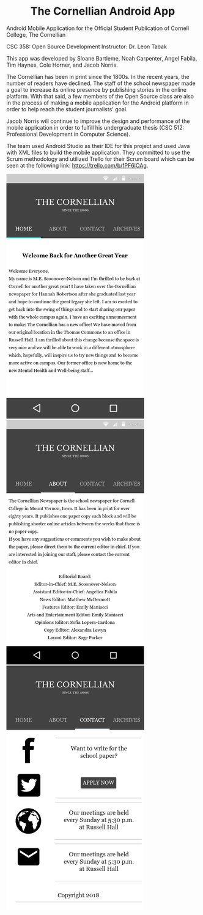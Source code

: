 <h1 align="center">The Cornellian Android App</h1>

Android Mobile Application for the Official Student Publication of Cornell College, The Cornellian

CSC 358: Open Source Development
Instructor: Dr. Leon Tabak

This app was developed by Sloane Bartleme, Noah Carpenter, Angel Fabila, Tim Haynes, Cole Horner, and Jacob Norris.

The Cornellian has been in print since the 1800s. In the recent years, the number of readers have declined. The staff of the school newspaper made a goal to increase its online presence by publishing stories in the online platform. With that said, a few members of the Open Source class are also in the process of making a mobile application for the Android platform in order to help reach the student journalists' goal.

Jacob Norris will continue to improve the design and performance of the mobile application in order to fulfill his undergraduate thesis (CSC 512: Professional Development in Computer Science).

The team used Android Studio as their IDE for this project and used Java with XML files to build the mobile application. They committed to use the Scrum methodology and utilized Trello for their Scrum board which can be seen at the following link: https://trello.com/b/fPF6IOAg.

![Home Page](readme-images/CornellianHomePage.png)
![About Us Page](readme-images/CornellianAboutPage.png)
![Contact Us Page](readme-images/CornellianContactPage.png)
